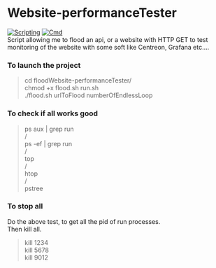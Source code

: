 # Website-performanceTester  
[![Scripting](https://img.shields.io/badge/scripting-bash-9cf.svg)](https://fr.wikibooks.org/wiki/Programmation_Bash/Scripts)
[![Cmd](https://img.shields.io/badge/cmd-curl-blue.svg)](https://www.it-connect.fr/curl-loutil-testeur-des-protocoles-divers/)  
Script allowing me to flood an api, or a website with HTTP GET to test monitoring of the website with some soft like Centreon, Grafana etc....

### To launch the project  
> cd floodWebsite-performanceTester/  
> chmod +x flood.sh run.sh  
> ./flood.sh urlToFlood numberOfEndlessLoop  

### To check if all works good  
> ps aux | grep run  
/  
> ps -ef | grep run  
/  
> top  
/  
> htop  
/  
> pstree  

### To stop all  
Do the above test, to get all the pid of run processes.   
Then kill all.  
> kill 1234  
> kill 5678  
> kill 9012  
